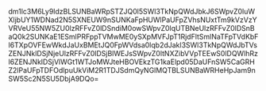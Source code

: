 dm1lc3M6Ly9ldzBLSUNBaWRpSTZJQ0l5SWl3TkNpQWdJbkJ6SWpvZ0luWXljbUY1WDNad2N5SXNEUW9nSUNKaFpHUWlPaUFpZVhsNUxtTm9kVzVzYVRVeU55NW5ZU0lzRFFvZ0lDSndiM0owSWpvZ0lqUTBNeUlzRFFvZ0lDSnBaQ0k2SUNKaE1ESmlPRFppTVMwME0ySXpMVFJpT1RjdFltSmlNaTFpTVdKbFl6TXpOVFEwWkdJaUxBMEtJQ0FpWVdsa0lqb2dJakl3SWl3TkNpQWdJbTVsZENJNklDSjNjeUlzRFFvZ0lDSjBlWEJsSWpvZ0ltNXZibVVpTEEwS0lDQWlhRzl6ZENJNklDSjVlWGt1WTJoMWJteHBOVEkzTG1kaElpd05DaUFnSW5CaGRHZ2lPaUFpTDFOdlpuUkViM2R1TDJSdmQyNGlMQTBLSUNBaWRHeHpJam9nSW5Sc2N5SU5DbjA9DQo=
